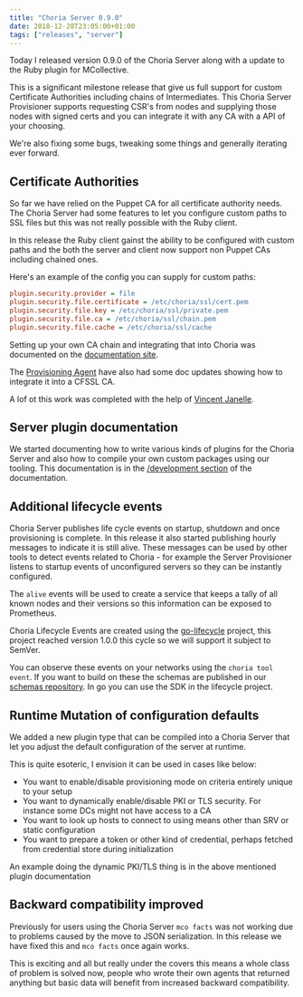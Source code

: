```yaml
---
title: "Choria Server 0.9.0"
date: 2018-12-28T23:05:00+01:00
tags: ["releases", "server"]
---
```


Today I released version 0.9.0 of the Choria Server along with a update to the Ruby plugin for MCollective.

This is a significant milestone release that give us full support for custom Certificate Authorities including chains of Intermediates.  This Choria Server Provisioner supports requesting CSR's from nodes and supplying those nodes with signed certs and you can integrate it with any CA with a API of your choosing.

We're also fixing some bugs, tweaking some things and generally iterating ever forward.

<!--more-->

## Certificate Authorities

So far we have relied on the Puppet CA for all certificate authority needs.  The Choria Server had some features to let you configure custom paths to SSL files but this was not really possible with the Ruby client.

In this release the Ruby client gainst the ability to be configured with custom paths and the both the server and client now support non Puppet CAs including chained ones.

Here's an example of the config you can supply for custom paths:

```ini
plugin.security.provider = file
plugin.security.file.certificate = /etc/choria/ssl/cert.pem
plugin.security.file.key = /etc/choria/ssl/private.pem
plugin.security.file.ca = /etc/choria/ssl/chain.pem
plugin.security.file.cache = /etc/choria/ssl/cache
```

Setting up your own CA chain and integrating that into Choria was documented on the [documentation site](https://choria.io/docs/configuration/custom_ca/).

The [Provisioning Agent](https://github.com/choria-io/provisioning-agent) have also had some doc updates showing how to integrate it into a CFSSL CA.

A lof ot this work was completed with the help of [Vincent Janelle](https://twitter.com/randomfrequency).

## Server plugin documentation

We started documenting how to write various kinds of plugins for the Choria Server and also how to compile your own custom packages using our tooling.  This documentation is in the [/development section](https://choria.io/docs/development/) of the documentation.

## Additional lifecycle events

Choria Server publishes life cycle events on startup, shutdown and once provisioning is complete.  In this release it also started publishing hourly messages to indicate it is still alive.  These messages can be used by other tools to detect events related to Choria - for example the Server Provisioner listens to startup events of unconfigured servers so they can be instantly configured.

The `alive` events will be used to create a service that keeps a tally of all known nodes and their versions so this information can be exposed to Prometheus.

Choria Lifecycle Events are created using the [go-lifecycle](https://github.com/choria-io/go-lifecycle) project, this project reached version 1.0.0 this cycle so we will support it subject to SemVer.

You can observe these events on your networks using the `choria tool event`.  If you want to build on these the schemas are published in our [schemas repository](https://github.com/choria-io/schemas/tree/master/choria/lifecycle/v1).  In go you can use the SDK in the lifecycle project.

## Runtime Mutation of configuration defaults

We added a new plugin type that can be compiled into a Choria Server that let you adjust the default configuration of the server at runtime.

This is quite esoteric, I envision it can be used in cases like below:

 * You want to enable/disable provisioning mode on criteria entirely unique to your setup
 * You want to dynamically enable/disable PKI or TLS security. For instance some DCs might not have access to a CA
 * You want to look up hosts to connect to using means other than SRV or static configuration
 * You want to prepare a token or other kind of credential, perhaps fetched from credential store during initialization

An example doing the dynamic PKI/TLS thing is in the above mentioned plugin documentation

## Backward compatibility improved

Previously for users using the Choria Server `mco facts` was not working due to problems caused by the move to JSON serialization.  In this release we have fixed this and `mco facts` once again works.

This is exciting and all but really under the covers this means a whole class of problem is solved now, people who wrote their own agents that returned anything but basic data will benefit from increased backward compatibility.

